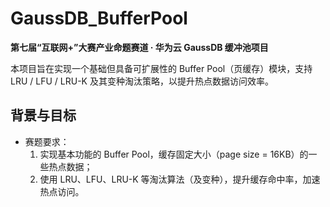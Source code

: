 # GaussDB_BufferPool

**第七届“互联网+”大赛产业命题赛道 · 华为云 GaussDB 缓冲池项目**

本项目旨在实现一个基础但具备可扩展性的 Buffer Pool（页缓存）模块，支持 LRU / LFU / LRU-K 及其变种淘汰策略，以提升热点数据访问效率。  

## 背景与目标

- 赛题要求：  
  1. 实现基本功能的 Buffer Pool，缓存固定大小（page size = 16KB）的一些热点数据；  
  2. 使用 LRU、LFU、LRU-K 等淘汰算法（及变种），提升缓存命中率，加速热点访问。  



